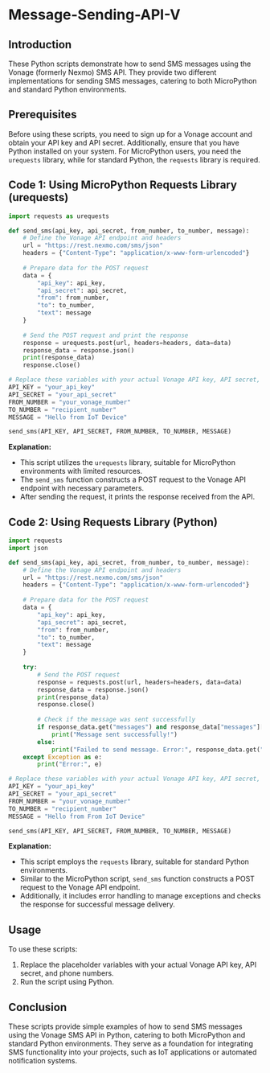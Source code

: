 # Message-Sending-API-V

## Introduction
These Python scripts demonstrate how to send SMS messages using the Vonage (formerly Nexmo) SMS API. They provide two different implementations for sending SMS messages, catering to both MicroPython and standard Python environments.

## Prerequisites
Before using these scripts, you need to sign up for a Vonage account and obtain your API key and API secret. Additionally, ensure that you have Python installed on your system. For MicroPython users, you need the `urequests` library, while for standard Python, the `requests` library is required.

## Code 1: Using MicroPython Requests Library (urequests)
```python
import requests as urequests

def send_sms(api_key, api_secret, from_number, to_number, message):
    # Define the Vonage API endpoint and headers
    url = "https://rest.nexmo.com/sms/json"
    headers = {"Content-Type": "application/x-www-form-urlencoded"}
    
    # Prepare data for the POST request
    data = {
        "api_key": api_key,
        "api_secret": api_secret,
        "from": from_number,
        "to": to_number,
        "text": message
    }
    
    # Send the POST request and print the response
    response = urequests.post(url, headers=headers, data=data)
    response_data = response.json()
    print(response_data)
    response.close()

# Replace these variables with your actual Vonage API key, API secret, and phone numbers
API_KEY = "your_api_key"
API_SECRET = "your_api_secret"
FROM_NUMBER = "your_vonage_number"
TO_NUMBER = "recipient_number"
MESSAGE = "Hello from IoT Device"

send_sms(API_KEY, API_SECRET, FROM_NUMBER, TO_NUMBER, MESSAGE)
```
**Explanation:**
- This script utilizes the `urequests` library, suitable for MicroPython environments with limited resources.
- The `send_sms` function constructs a POST request to the Vonage API endpoint with necessary parameters.
- After sending the request, it prints the response received from the API.

## Code 2: Using Requests Library (Python)
```python
import requests
import json

def send_sms(api_key, api_secret, from_number, to_number, message):
    # Define the Vonage API endpoint and headers
    url = "https://rest.nexmo.com/sms/json"
    headers = {"Content-Type": "application/x-www-form-urlencoded"}
    
    # Prepare data for the POST request
    data = {
        "api_key": api_key,
        "api_secret": api_secret,
        "from": from_number,
        "to": to_number,
        "text": message
    }
    
    try:
        # Send the POST request
        response = requests.post(url, headers=headers, data=data)
        response_data = response.json()
        print(response_data)
        response.close()
        
        # Check if the message was sent successfully
        if response_data.get("messages") and response_data["messages"][0].get("status") == "0":
            print("Message sent successfully!")
        else:
            print("Failed to send message. Error:", response_data.get("messages")[0]["error-text"])
    except Exception as e:
        print("Error:", e)

# Replace these variables with your actual Vonage API key, API secret, and phone numbers
API_KEY = "your_api_key"
API_SECRET = "your_api_secret"
FROM_NUMBER = "your_vonage_number"
TO_NUMBER = "recipient_number"
MESSAGE = "Hello from From IoT Device"

send_sms(API_KEY, API_SECRET, FROM_NUMBER, TO_NUMBER, MESSAGE)
```
**Explanation:**
- This script employs the `requests` library, suitable for standard Python environments.
- Similar to the MicroPython script, `send_sms` function constructs a POST request to the Vonage API endpoint.
- Additionally, it includes error handling to manage exceptions and checks the response for successful message delivery.

## Usage
To use these scripts:
1. Replace the placeholder variables with your actual Vonage API key, API secret, and phone numbers.
2. Run the script using Python.

## Conclusion
These scripts provide simple examples of how to send SMS messages using the Vonage SMS API in Python, catering to both MicroPython and standard Python environments. They serve as a foundation for integrating SMS functionality into your projects, such as IoT applications or automated notification systems.
